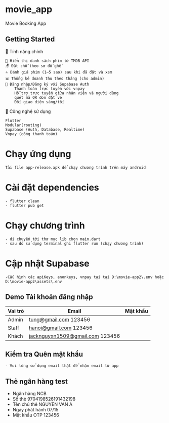 # movie_app

Movie Booking App

## Getting Started

🚀 Tính năng chính

    🎽️ Hiển thị danh sách phim từ TMDB API
    🪑 Đặt chỗ theo sơ đồ ghế
    ⭐ Đánh giá phim (1–5 sao) sau khi đã đặt và xem
    📊 Thống kê doanh thu theo tháng (cho admin)
    🔐 Đăng nhập/Đăng ký với Supabase Auth
        Thanh toán trực tuyến với vnpay
        Hỗ trợ trực tuyến giữa nhân viên và người dùng
        quét mã QR đơn đặt vé
        Đổi giao diện sáng/tối

💠 Công nghệ sử dụng

    Flutter 
    Modular(routing)
    Supabase (Auth, Database, Realtime)
    Vnpay (cổng thanh toán)

 # Chạy ứng dụng
    Tải file app-release.apk để chạy chương trình trên máy android
 # Cài đặt dependencies
    - flutter clean 
    - flutter pub get
 # Chạy chương trình
    - di chuyển tới thư mục lib chọn main.dart
    - sau đó sử dụng terminal ghi flutter run (chạy chương trình)
 # Cập nhật Supabase
    -Cấu hình các apiKeys, anonkeys, vnpay tại tại D:\movie-app2\.env hoặc D:\movie-app2\assets\.env

## Demo Tài khoản đăng nhập

| Vai trò | Email                      | Mật khẩu    |
|-------- |----------------------------|-------------|
| Admin   | tung@gmail.com               123456      |
| Staff   | hanoi@gmail.com              123456      |
| Khách   | jacknguyxn1509@gmail.com     123456      |

## Kiểm tra Quên mật khẩu
    - Vui lòng sử dụng email thật để nhận email từ app
## Thẻ ngân hàng test
   - Ngân hàng	NCB
   - Số thẻ	9704198526191432198
   - Tên chủ thẻ	NGUYEN VAN A
   - Ngày phát hành	07/15
   - Mật khẩu OTP	123456